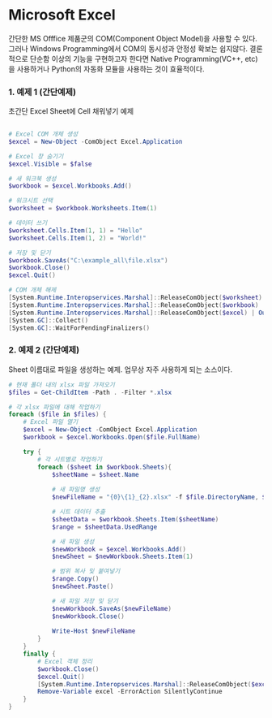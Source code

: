 # Microsoft Excel 
간단한 MS Offfice 제품군의 COM(Component Object Model)을 사용할 수 있다. 그러나 Windows Programming에서 COM의 동시성과 안정성 확보는 쉽지않다. 결론적으로 단순함 이상의 기능을 구현하고자 한다면 Native Programming(VC++, etc)을 사용하거나 Python의 자동화 모듈을 사용하는 것이 효율적이다. 

### 1. 예제 1 (간단예제)

초간단 Excel Sheet에 Cell 채워넣기 예제
```powershell
  
# Excel COM 개체 생성
$excel = New-Object -ComObject Excel.Application

# Excel 창 숨기기
$excel.Visible = $false

# 새 워크북 생성
$workbook = $excel.Workbooks.Add()

# 워크시트 선택
$worksheet = $workbook.Worksheets.Item(1)

# 데이터 쓰기
$worksheet.Cells.Item(1, 1) = "Hello"
$worksheet.Cells.Item(1, 2) = "World!"

# 저장 및 닫기
$workbook.SaveAs("C:\example_all\file.xlsx")
$workbook.Close()
$excel.Quit()

# COM 개체 해제
[System.Runtime.Interopservices.Marshal]::ReleaseComObject($worksheet) | Out-Null
[System.Runtime.Interopservices.Marshal]::ReleaseComObject($workbook) | Out-Null
[System.Runtime.Interopservices.Marshal]::ReleaseComObject($excel) | Out-Null
[System.GC]::Collect()
[System.GC]::WaitForPendingFinalizers()

```

### 2. 예제 2 (간단예제)

Sheet 이름대로 파일을 생성하는 예제. 업무상 자주 사용하게 되는 소스이다. 

```powershell
# 현재 폴더 내의 xlsx 파일 가져오기
$files = Get-ChildItem -Path . -Filter *.xlsx

# 각 xlsx 파일에 대해 작업하기
foreach ($file in $files) {
    # Excel 파일 열기
    $excel = New-Object -ComObject Excel.Application
    $workbook = $excel.Workbooks.Open($file.FullName)

    try {
        # 각 시트별로 작업하기
        foreach ($sheet in $workbook.Sheets){
            $sheetName = $sheet.Name
            
            # 새 파일명 생성
            $newFileName = "{0}\{1}_{2}.xlsx" -f $file.DirectoryName, $file.BaseName, $sheetName

            # 시트 데이터 추출
            $sheetData = $workbook.Sheets.Item($sheetName)
            $range = $sheetData.UsedRange

            # 새 파일 생성
            $newWorkbook = $excel.Workbooks.Add()
            $newSheet = $newWorkbook.Sheets.Item(1)

            # 범위 복사 및 붙여넣기
            $range.Copy()
            $newSheet.Paste()

            # 새 파일 저장 및 닫기
            $newWorkbook.SaveAs($newFileName)
            $newWorkbook.Close()
            
            Write-Host $newFileName
        }
    }
    finally {
        # Excel 객체 정리
        $workbook.Close()
        $excel.Quit()
        [System.Runtime.Interopservices.Marshal]::ReleaseComObject($excel) | Out-Null
        Remove-Variable excel -ErrorAction SilentlyContinue
    }
}
```


